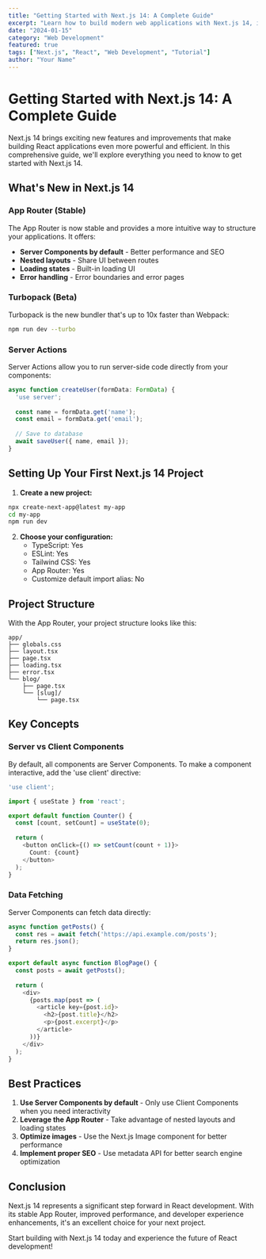 ```yaml
---
title: "Getting Started with Next.js 14: A Complete Guide"
excerpt: "Learn how to build modern web applications with Next.js 14, including the new App Router, Server Components, and best practices for performance optimization."
date: "2024-01-15"
category: "Web Development"
featured: true
tags: ["Next.js", "React", "Web Development", "Tutorial"]
author: "Your Name"
---
```


# Getting Started with Next.js 14: A Complete Guide

Next.js 14 brings exciting new features and improvements that make building React applications even more powerful and efficient. In this comprehensive guide, we'll explore everything you need to know to get started with Next.js 14.

## What's New in Next.js 14

### App Router (Stable)
The App Router is now stable and provides a more intuitive way to structure your applications. It offers:

- **Server Components by default** - Better performance and SEO
- **Nested layouts** - Share UI between routes
- **Loading states** - Built-in loading UI
- **Error handling** - Error boundaries and error pages

### Turbopack (Beta)
Turbopack is the new bundler that's up to 10x faster than Webpack:

```bash
npm run dev --turbo
```

### Server Actions
Server Actions allow you to run server-side code directly from your components:

```typescript
async function createUser(formData: FormData) {
  'use server';
  
  const name = formData.get('name');
  const email = formData.get('email');
  
  // Save to database
  await saveUser({ name, email });
}
```

## Setting Up Your First Next.js 14 Project

1. **Create a new project:**
```bash
npx create-next-app@latest my-app
cd my-app
npm run dev
```

2. **Choose your configuration:**
   - TypeScript: Yes
   - ESLint: Yes
   - Tailwind CSS: Yes
   - App Router: Yes
   - Customize default import alias: No

## Project Structure

With the App Router, your project structure looks like this:

```
app/
├── globals.css
├── layout.tsx
├── page.tsx
├── loading.tsx
├── error.tsx
└── blog/
    ├── page.tsx
    └── [slug]/
        └── page.tsx
```

## Key Concepts

### Server vs Client Components

By default, all components are Server Components. To make a component interactive, add the 'use client' directive:

```typescript
'use client';

import { useState } from 'react';

export default function Counter() {
  const [count, setCount] = useState(0);
  
  return (
    <button onClick={() => setCount(count + 1)}>
      Count: {count}
    </button>
  );
}
```

### Data Fetching

Server Components can fetch data directly:

```typescript
async function getPosts() {
  const res = await fetch('https://api.example.com/posts');
  return res.json();
}

export default async function BlogPage() {
  const posts = await getPosts();
  
  return (
    <div>
      {posts.map(post => (
        <article key={post.id}>
          <h2>{post.title}</h2>
          <p>{post.excerpt}</p>
        </article>
      ))}
    </div>
  );
}
```

## Best Practices

1. **Use Server Components by default** - Only use Client Components when you need interactivity
2. **Leverage the App Router** - Take advantage of nested layouts and loading states
3. **Optimize images** - Use the Next.js Image component for better performance
4. **Implement proper SEO** - Use metadata API for better search engine optimization

## Conclusion

Next.js 14 represents a significant step forward in React development. With its stable App Router, improved performance, and developer experience enhancements, it's an excellent choice for your next project.

Start building with Next.js 14 today and experience the future of React development!
